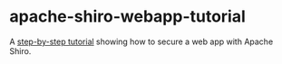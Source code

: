 apache-shiro-webapp-tutorial
============================

A [step-by-step tutorial](http://shiro.apache.org/webapp-tutorial.html) showing how to secure a web app with Apache Shiro.
